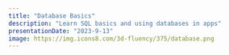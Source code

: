 ```yaml
---
title: "Database Basics"
description: "Learn SQL basics and using databases in apps"
presentationDate: "2023-9-13"
image: https://img.icons8.com/3d-fluency/375/database.png
---
```

